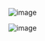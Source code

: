![image](https://github.com/user-attachments/assets/cb2ca12c-9109-4dfc-9cb3-37a73ee3830f)


![image](https://github.com/user-attachments/assets/e2121fcf-e062-4684-9956-7dc83310322f)
